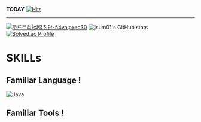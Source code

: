 **TODAY**
[![Hits](https://hits.seeyoufarm.com/api/count/incr/badge.svg?url=https%3A%2F%2Fgithub.com%2Fgjbae1212%2Fhit-counter&count_bg=%23FF2F8F&title_bg=%23515843&icon=&icon_color=%23E7E7E7&title=hits&edge_flat=false)](https://hits.seeyoufarm.com)

---
[![코드트리|실력진단-54vaipxec30](https://banner.codetree.ai/v1/banner/54vaipxec30)](https://www.codetree.ai/profiles/54vaipxec30)
![jsum01's GitHub stats](https://github-readme-stats.vercel.app/api?username=jsum01&show_icons=true&theme=radical)
[![Solved.ac Profile](http://mazassumnida.wtf/api/v2/generate_badge?boj=54vaipxec30)](https://solved.ac/54vaipxec30)

# SKILLs
## Familiar Language !
![Java](https://img.shields.io/badge/Java-007396.svg?&style=for-the-badge&logo=Java&logoColor=white)
## Familiar Tools !

